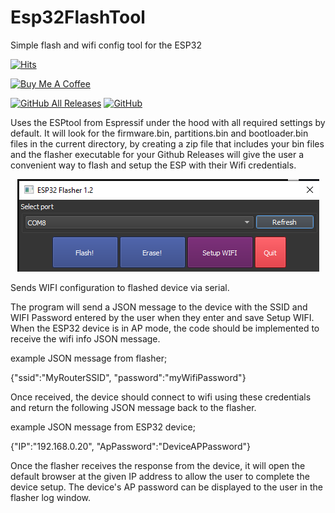 # Esp32FlashTool
Simple flash and wifi config tool for the ESP32 

[![Hits](https://hits.seeyoufarm.com/api/count/incr/badge.svg?url=https%3A%2F%2Fgithub.com%2FClassicDIY%2FEspFlashTool&count_bg=%2379C83D&title_bg=%23555555&icon=&icon_color=%23E7E7E7&title=hits&edge_flat=false)](https://hits.seeyoufarm.com)

<a href="https://www.buymeacoffee.com/r4K2HIB" target="_blank"><img src="https://cdn.buymeacoffee.com/buttons/v2/default-yellow.png" alt="Buy Me A Coffee" style="height: 60px !important;width: 217px !important;" ></a>

[![GitHub All Releases](https://img.shields.io/github/downloads/ClassicDIY/EspFlashTool/total?style=for-the-badge)](https://github.com/ClassicDIY/EspFlashTool/releases)
[![GitHub](https://img.shields.io/github/license/ClassicDIY/EspFlashTool?style=for-the-badge)](https://github.com/ClassicDIY/EspFlashTool/blob/master/LICENSE)

Uses the ESPtool from Espressif under the hood with all required settings by default. It will look for the firmware.bin, partitions.bin and bootloader.bin files in the current directory, by creating a zip file that includes your bin files and the flasher executable for your Github Releases will give the user a convenient way to flash and setup the ESP with their Wifi credentials.

<p align="center">
    <img src=https://github.com/ClassicDIY/Esp32FlashTool/blob/master/Pictures/Flasher1.PNG>    
</p>


Sends WIFI configuration to flashed device via serial.

The program will send a JSON message to the device with the SSID and WIFI Password entered by the user when they enter and save Setup WIFI.
When the ESP32 device is in AP mode, the code should be implemented to receive the wifi info JSON message.

example JSON message from flasher;

{"ssid":"MyRouterSSID", "password":"myWifiPassword"}

Once received, the device should connect to wifi using these credentials and return the following JSON message back to the flasher.

example JSON message from ESP32 device;

{"IP":"192.168.0.20", "ApPassword":"DeviceAPPassword"}

Once the flasher receives the response from the device, it will open the default browser at the given IP address to allow the user to complete the device setup.
The device's AP password can be displayed to the user in the flasher log window.
